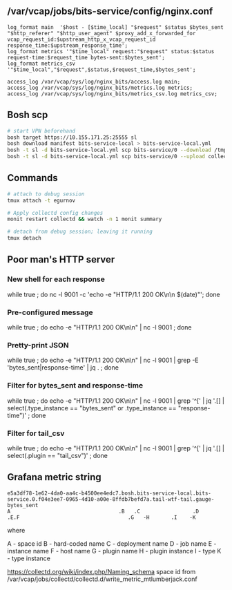 ## /var/vcap/jobs/bits-service/config/nginx.conf
```
log_format main  '$host - [$time_local] "$request" $status $bytes_sent "$http_referer" "$http_user_agent" $proxy_add_x_forwarded_for vcap_request_id:$upstream_http_x_vcap_request_id response_time:$upstream_response_time';
log_format metrics '"$time_local" request:"$request" status:$status request-time:$request_time bytes-sent:$bytes_sent';
log_format metrics_csv '"$time_local","$request",$status,$request_time,$bytes_sent';

access_log /var/vcap/sys/log/nginx_bits/access.log main;
access_log /var/vcap/sys/log/nginx_bits/metrics.log metrics;
access_log /var/vcap/sys/log/nginx_bits/metrics_csv.log metrics_csv;
```

## Bosh scp

```bash
# start VPN beforehand
bosh target https://10.155.171.25:25555 sl
bosh download manifest bits-service-local > bits-service-local.yml
bosh -t sl -d bits-service-local.yml scp bits-service/0 --download /tmp/collectd.csv.conf ./
bosh -t sl -d bits-service-local.yml scp bits-service/0 --upload collectd.egurnov.conf.bits-service.0 /tmp/collectd.egurnov.conf.1
```

## Commands

```bash
# attach to debug session
tmux attach -t egurnov

# Apply collectd config changes
monit restart collectd && watch -n 1 monit summary

# detach from debug session; leaving it running
tmux detach
```

## Poor man's HTTP server
### New shell for each response
while true ; do nc -l 9001 -c 'echo -e "HTTP/1.1 200 OK\n\n $(date)"'; done

### Pre-configured message
while true ; do echo -e "HTTP/1.1 200 OK\n\n" | nc -l 9001 ; done

### Pretty-print JSON
while true ; do echo -e "HTTP/1.1 200 OK\n\n" | nc -l 9001 | grep -E 'bytes_sent|response-time' | jq . ; done

### Filter for bytes_sent and response-time
while true ; do echo -e "HTTP/1.1 200 OK\n\n" | nc -l 9001 | grep '^\[' | jq '.[] | select(.type_instance == "bytes_sent" or .type_instance == "response-time")' ; done

### Filter for tail_csv
while true ; do echo -e "HTTP/1.1 200 OK\n\n" | nc -l 9001 | grep '^\[' | jq '.[] | select(.plugin == "tail_csv")' ; done

## Grafana metric string

```
e5a3df78-1e62-4da0-aa4c-b4500ee4edc7.bosh.bits-service-local.bits-service.0.f04e3ee7-0965-4d10-a00e-8ffdb7befd7a.tail-wtf-tail.gauge-bytes_sent
A                                   .B   .C                 .D           .E.F                                   .G   -H       .I    -K
```
where

A - space id
B - hard-coded name
C - deployment name
D - job name
E - instance name
F - host name
G - plugin name
H - plugin instance
I - type
K - type instance


https://collectd.org/wiki/index.php/Naming_schema
space id from /var/vcap/jobs/collectd/collectd.d/write_metric_mtlumberjack.conf
